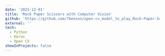 ```yaml
---
date: '2021-12-01'
title: 'Rock Paper Scissors with Computer Vision'
github: 'https://github.com/7benson/open-cv_model_to_play_Rock-Paper-Scissors_Computer_vs_player_through_webcam'
external: ''
tech:
  - Python
  - Keras
  - Open CV
showInProjects: false
---
```

